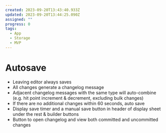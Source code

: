 ```yaml
---
created: 2023-09-20T13:43:40.933Z
updated: 2023-09-20T13:44:25.090Z
assigned: ""
progress: 0
tags:
  - App
  - Storage
  - MVP
---
```


# Autosave

- Leaving editor always saves
- All changes generate a changelog message
- Adjacent changelog messages with the same type will auto-combine (e.g. hit point increment & decrement, excluding bulk changes)
- If there are no additional changes within 60 seconds, auto save
- Display save timer and a manual save button in header of display sheet under the rest & builder buttons
- Button to open changelog and view both committed and uncommitted changes
